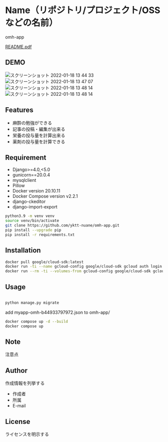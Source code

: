 # Name（リポジトリ/プロジェクト/OSSなどの名前）

omh-app

[README.pdf](https://github.com/yktt-nuane/omh-app/files/7983785/README.pdf)

## DEMO

![スクリーンショット 2022-01-18 13 44 33](https://user-images.githubusercontent.com/61369434/149872436-7522d921-33fc-4f85-84cc-f8eebb901ae1.png)
![スクリーンショット 2022-01-18 13 47 07](https://user-images.githubusercontent.com/61369434/149872641-befd0c1f-260e-423a-b220-1cd48b44a531.png)
![スクリーンショット 2022-01-18 13 48 14](https://user-images.githubusercontent.com/61369434/149872772-9286dd16-6c47-4635-be33-084c2a28209a.png)
![スクリーンショット 2022-01-18 13 48 14](https://user-images.githubusercontent.com/61369434/149872772-9286dd16-6c47-4635-be33-084c2a28209a.png)

## Features

* 麻酔の勉強ができる
* 記事の投稿・編集が出来る
* 栄養の投与量を計算出来る
* 薬剤の投与量を計算できる

## Requirement

* Django>=4.0,<5.0
* gunicorn==20.0.4
* mysqlclient
* Pillow
* Docker version 20.10.11
* Docker Compose version v2.2.1
* django-ckeditor
* django-import-export

```bash
python3.9 -m venv venv
source venv/bin/activate
git clone https://github.com/yktt-nuane/omh-app.git
pip install --upgrade pip
pip install -r requirements.txt
```

## Installation

```bash
docker pull google/cloud-sdk:latest
docker run -ti --name gcloud-config google/cloud-sdk gcloud auth login
docker run --rm -ti --volumes-from gcloud-config google/cloud-sdk gcloud compute instances list --project myapp-omh
```

## Usage

```bash

python manage.py migrate
```

add myapp-omh-b44933797972.json to omh-app/

```bash
docker compose up -d --build
docker compose up
```

## Note

注意点

## Author

作成情報を列挙する

* 作成者
* 所属
* E-mail

## License

ライセンスを明示する
